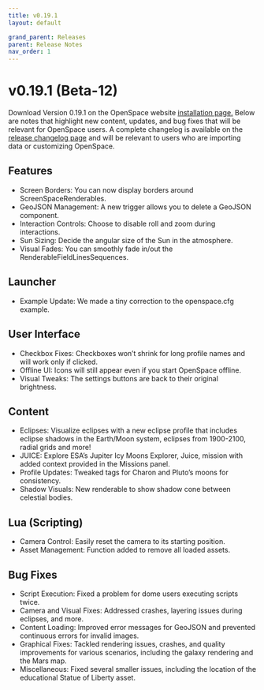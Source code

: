 ```yaml
---
title: v0.19.1
layout: default

grand_parent: Releases
parent: Release Notes
nav_order: 1
---
```


# v0.19.1 (Beta-12)

Download Version 0.19.1 on the OpenSpace website [installation page.](https://openspaceproject.com/version-0191) Below are notes that highlight new content, updates, and bug fixes that will be relevant for OpenSpace users. A complete changelog is available on the [release changelog page](/docs/general/releases/changelog/0.19.html) and will be relevant to users who are importing data or customizing OpenSpace.

## Features

- Screen Borders: You can now display borders around ScreenSpaceRenderables.
- GeoJSON Management: A new trigger allows you to delete a GeoJSON component.
- Interaction Controls: Choose to disable roll and zoom during interactions.
- Sun Sizing: Decide the angular size of the Sun in the atmosphere.
- Visual Fades: You can smoothly fade in/out the RenderableFieldLinesSequences.

## Launcher
- Example Update: We made a tiny correction to the openspace.cfg example.

## User Interface
- Checkbox Fixes: Checkboxes won’t shrink for long profile names and will work only if clicked.
- Offline UI: Icons will still appear even if you start OpenSpace offline.
- Visual Tweaks: The settings buttons are back to their original brightness.

## Content
- Eclipses: Visualize eclipses with a new eclipse profile that includes eclipse shadows in the Earth/Moon system, eclipses from 1900-2100, radial grids and more!
- JUICE: Explore ESA’s Jupiter Icy Moons Explorer, Juice, mission with added context provided in the Missions panel.
- Profile Updates: Tweaked tags for Charon and Pluto’s moons for consistency.
- Shadow Visuals: New renderable to show shadow cone between celestial bodies.

## Lua (Scripting)
- Camera Control: Easily reset the camera to its starting position.
- Asset Management: Function added to remove all loaded assets.

## Bug Fixes
- Script Execution: Fixed a problem for dome users executing scripts twice.
- Camera and Visual Fixes: Addressed crashes, layering issues during eclipses, and more.
- Content Loading: Improved error messages for GeoJSON and prevented continuous errors for invalid images.
- Graphical Fixes: Tackled rendering issues, crashes, and quality improvements for various scenarios, including the galaxy rendering and the Mars map.
- Miscellaneous: Fixed several smaller issues, including the location of the educational Statue of Liberty asset.


